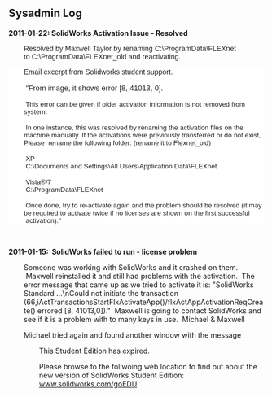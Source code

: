   
  <div class="content">
    <div class="field field-name-body field-type-text-with-summary field-label-hidden"><div class="field-items"><div class="field-item even"><h2>Sysadmin Log</h2><p><strong>2011-01-22: SolidWorks Activation Issue - Resolved</strong></p><p style="padding-left: 30px;"><span style="background-color: rgba(255, 255, 255, 0.917969); color: #222222; font-family: arial, sans-serif; line-height: normal;">Resolved by Maxwell Taylor by renaming C:\ProgramData\FLEXnet to </span><span style="background-color: rgba(255, 255, 255, 0.917969); color: #222222; font-family: arial, sans-serif; line-height: normal;">C:\ProgramData\FLEXnet_old and reactivating. </span></p><p style="color: #222222; font-family: arial, sans-serif; line-height: normal; background-color: rgba(255, 255, 255, 0.917969); margin-top: 0in; margin-right: 0in; margin-left: 0in; margin-bottom: 0.0001pt; padding-left: 30px;">Email excerpt from Solidworks student support.</p><p style="color: #222222; font-family: arial, sans-serif; line-height: normal; background-color: rgba(255, 255, 255, 0.917969); margin-top: 0in; margin-right: 0in; margin-left: 0in; margin-bottom: 0.0001pt;"> </p><p style="color: #222222; font-family: arial, sans-serif; line-height: normal; background-color: rgba(255, 255, 255, 0.917969); margin-top: 0in; margin-right: 0in; margin-left: 0in; margin-bottom: 0.0001pt; padding-left: 30px;"><span style="font-size: 11pt; font-family: Calibri, sans-serif;"><span style="white-space: pre;"> </span>"From image, it shows error [8, 41013, 0].</span></p><p style="color: #222222; font-family: arial, sans-serif; line-height: normal; background-color: rgba(255, 255, 255, 0.917969); margin-top: 0in; margin-right: 0in; margin-left: 0in; margin-bottom: 0.0001pt;"><span style="font-size: 11pt; font-family: Calibri, sans-serif;"> </span></p><p style="color: #222222; font-family: arial, sans-serif; line-height: normal; background-color: rgba(255, 255, 255, 0.917969); margin-top: 0in; margin-right: 0in; margin-left: 0in; margin-bottom: 0.0001pt; padding-left: 30px;"><span style="font-size: 10pt; font-family: Arial, sans-serif;"><span style="white-space: pre;"> </span>This error can be given if older activation information is not removed from system.</span></p><p style="color: #222222; font-family: arial, sans-serif; line-height: normal; background-color: rgba(255, 255, 255, 0.917969); margin-top: 0in; margin-right: 0in; margin-left: 0in; margin-bottom: 0.0001pt;"><span style="font-size: 11pt; font-family: Calibri, sans-serif;"> </span></p><p style="color: #222222; font-family: arial, sans-serif; line-height: normal; background-color: rgba(255, 255, 255, 0.917969); margin-top: 0in; margin-right: 0in; margin-left: 0in; margin-bottom: 0.0001pt; padding-left: 30px;"><span style="font-size: 10pt; font-family: Arial, sans-serif;"><span style="white-space: pre;"> </span>In one instance, this was resolved by renaming the activation files on the machine manually. If the activations were previously transferred or do not exist,  Please <span style="white-space: pre;"> </span>rename the following folder: (rename it to Flexnet_old)</span></p><p style="color: #222222; font-family: arial, sans-serif; line-height: normal; background-color: rgba(255, 255, 255, 0.917969); margin-top: 0in; margin-right: 0in; margin-left: 0in; margin-bottom: 0.0001pt;"><span style="font-size: 11pt; font-family: Calibri, sans-serif;"> </span></p><p style="color: #222222; font-family: arial, sans-serif; line-height: normal; background-color: rgba(255, 255, 255, 0.917969); margin-top: 0in; margin-right: 0in; margin-left: 0in; margin-bottom: 0.0001pt; padding-left: 30px;"><span style="font-size: 10pt; font-family: Arial, sans-serif;"><span style="white-space: pre;"> </span>XP</span></p><p style="color: #222222; font-family: arial, sans-serif; line-height: normal; background-color: rgba(255, 255, 255, 0.917969); margin-top: 0in; margin-right: 0in; margin-left: 0in; margin-bottom: 0.0001pt; padding-left: 30px;"><span style="font-size: 10pt; font-family: Arial, sans-serif;"><span style="white-space: pre;"> </span>C:\Documents and Settings\All Users\Application Data\FLEXnet</span></p><p style="color: #222222; font-family: arial, sans-serif; line-height: normal; background-color: rgba(255, 255, 255, 0.917969); margin-top: 0in; margin-right: 0in; margin-left: 0in; margin-bottom: 0.0001pt;"><span style="font-size: 11pt; font-family: Calibri, sans-serif;"> </span></p><p style="color: #222222; font-family: arial, sans-serif; line-height: normal; background-color: rgba(255, 255, 255, 0.917969); margin-top: 0in; margin-right: 0in; margin-left: 0in; margin-bottom: 0.0001pt; padding-left: 30px;"><span style="font-size: 10pt; font-family: Arial, sans-serif;"><span style="white-space: pre;"> </span>Vista®/7</span></p><p style="color: #222222; font-family: arial, sans-serif; line-height: normal; background-color: rgba(255, 255, 255, 0.917969); margin-top: 0in; margin-right: 0in; margin-left: 0in; margin-bottom: 0.0001pt; padding-left: 30px;"><span style="font-size: 10pt; font-family: Arial, sans-serif;"><span style="white-space: pre;"> </span>C:\ProgramData\FLEXnet</span></p><p style="color: #222222; font-family: arial, sans-serif; line-height: normal; background-color: rgba(255, 255, 255, 0.917969); margin-top: 0in; margin-right: 0in; margin-left: 0in; margin-bottom: 0.0001pt;"><span style="font-size: 11pt; font-family: Calibri, sans-serif;"> </span></p><p style="color: #222222; font-family: arial, sans-serif; line-height: normal; background-color: rgba(255, 255, 255, 0.917969); margin-top: 0in; margin-right: 0in; margin-left: 0in; margin-bottom: 0.0001pt; padding-left: 30px;"><span style="font-size: 10pt; font-family: Arial, sans-serif;"><span style="white-space: pre;"> </span>Once done, try to re-activate again and the problem should be resolved (it may be required to activate twice if no licenses are shown on the first successful <span style="white-space: pre;"> </span>activation)."</span></p><p> </p><p><strong>2011-01-15:  SolidWorks failed to run - license problem</strong></p><p style="padding-left: 30px;">Someone was working with SolidWorks and it crashed on them.  Maxwell reinstalled it and still had problems with the activation.  The error message that came up as we tried to activate it is: "SolidWorks Standard ...\nCould not initiate the transaction (66,iActTransactionsStartFlxActivateApp()/flxActAppActivationReqCreate() errored [8, 41013,0])."  Maxwell is going to contact SolidWorks and see if it is a problem with to many keys in use.  Michael &amp; Maxwell</p><p style="padding-left: 30px;">Michael tried again and found another window with the message</p><p style="padding-left: 60px;">This Student Edition has expired.</p><p style="padding-left: 60px;">Please browse to the follwoing web location to find out about the new version of SolidWorks Student Edition: <a href="http://www.solidworks.com/goEDU">www.solidworks.com/goEDU</a></p></div></div></div>  </div>

  
  
</div>
  </div>
</div>
  </div>
    </div>
    